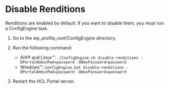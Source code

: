 # Disable Renditions

Renditions are enabled by default. If you want to disable them, you must run a ConfigEngine task.

1.  Go to the wp_profile_root/ConfigEngine directory.

2.  Run the following command:

    -   AIX® and Linux™: `./ConfigEngine.sh disable-renditions -DPortalAdminPwd=password -DWasPassword=password`
    -   Windows™: `ConfigEngine.bat disable-renditions -DPortalAdminPwd=password -DWasPassword=password`

3.  Restart the HCL Portal server.



